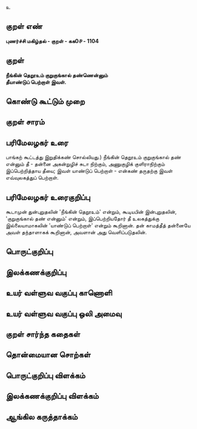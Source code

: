 உ

## குறள் எண் 

**புணர்ச்சி மகிழ்தல் - குறள் - கக0௪ - 1104**

## குறள் 

**நீங்கின் தெறூஉம் குறுகுங்கால் தண்ணென்னும்  
தீயாண்டுப் பெற்றாள் இவள்.** 

## கொண்டு கூட்டும் முறை


## குறள் சாரம் 


## பரிமேலழகர் உரை

பாங்கற் கூட்டத்து இறுதிக்கண் சொல்லியது.) நீங்கின் தெறூஉம் குறுகுங்கால் தண் என்னும் தீ - தன்னை அகன்றுழிச் சுடா நிற்கும், அணுகுழிக் குளிராநிற்கும் இப்பெற்றித்தாய தீயை; இவள் யாண்டுப் பெற்றாள் - என்கண் தருதற்கு இவள் எவ்வுலகத்துப் பெற்றாள்.

## பரிமேலழகர் உரைகுறிப்பு   

கூடாமுன் துன்புறுதலின் 'நீங்கின் தெறூஉம்' என்றும், கூடியபின் இன்புறுதலின், 'குறுகுங்கால் தண் என்னும்' என்றும், இப்பெற்றியதோர் தீ உலகத்துக்கு இல்லையாமாகலின் 'யாண்டுப் பெற்றாள்' என்றும் கூறினான். தன் காமத்தீத் தன்னையே அவள் தந்தாளாகக் கூறினான், அவளான் அது வெளிப்படுதலின்.

## பொருட்குறிப்பு 


## இலக்கணக்குறிப்பு  


## உயர் வள்ளுவ வகுப்பு காணொளி


## உயர் வள்ளுவ வகுப்பு ஒலி அமைவு 

 
## குறள் சார்ந்த கதைகள் 


## தொன்மையான சொற்கள்


## பொருட்குறிப்பு விளக்கம்


## இலக்கணக்குறிப்பு விளக்கம்


## ஆங்கில கருத்தாக்கம் 


